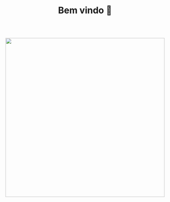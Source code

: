 
<h1  text-size = "130px" align = "center" >Bem vindo 🖤</h1> 
 <br>
 <br>
 <br>

 
 
 
<div align = "center">
<img src="https://i.pinimg.com/originals/2a/04/78/2a0478c9f21d3e9d674b915bdca43f77.gif" width = "500px" />
</div>




